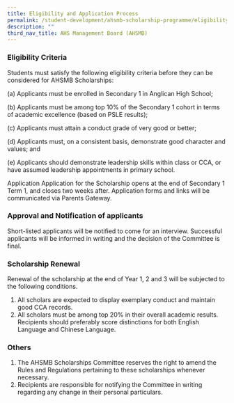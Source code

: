 ```yaml
---
title: Eligibility and Application Process
permalink: /student-development/ahsmb-scholarship-programme/eligibility-and-application-process/
description: ""
third_nav_title: AHS Management Board (AHSMB)
---
```


### Eligibility Criteria
Students must satisfy the following eligibility criteria before they can be considered for AHSMB Scholarships:

(a)    Applicants must be enrolled in Secondary 1 in Anglican High School;

(b)    Applicants must be among top 10% of the Secondary 1 cohort in terms of academic excellence (based on PSLE results);

(c)    Applicants must attain a conduct grade of very good or better;

(d)    Applicants must, on a consistent basis, demonstrate good character and values; and

(e)   Applicants should demonstrate leadership skills within class or CCA, or have assumed leadership appointments in primary school.

Application
Application for the Scholarship opens at the end of Secondary 1 Term 1, and closes two weeks after. Application forms and links will be communicated via Parents Gateway.

### Approval and Notification of applicants
Short-listed applicants will be notified to come for an interview. Successful applicants will be informed in writing and the decision of the Committee is final.

### Scholarship Renewal
Renewal of the scholarship at the end of Year 1, 2 and 3 will be subjected to the following conditions.
1.  All scholars are expected to display exemplary conduct and maintain good CCA records.
2.  All scholars must be among top 20% in their overall academic results. Recipients should preferably score distinctions for both English Language and Chinese Language.

### Others
1. The AHSMB Scholarships Committee reserves the right to amend the Rules and Regulations pertaining to these scholarships whenever necessary.
2. Recipients are responsible for notifying the Committee in writing regarding any change in their personal particulars.